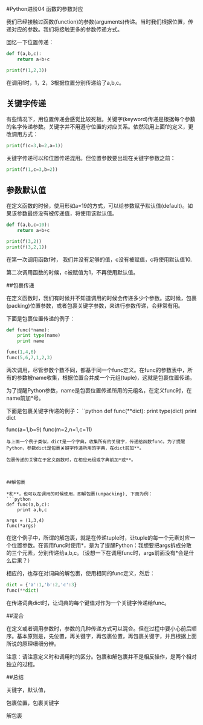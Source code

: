 #Python进阶04 函数的参数对应

 

我们已经接触过函数(function)的参数(arguments)传递。当时我们根据位置，传递对应的参数。我们将接触更多的参数传递方式。

 

回忆一下位置传递：
```python
def f(a,b,c):
    return a+b+c

print(f(1,2,3))
```
在调用f时，1，2，3根据位置分别传递给了a,b,c。

 

## 关键字传递

有些情况下，用位置传递会感觉比较死板。关键字(keyword)传递是根据每个参数的名字传递参数。关键字并不用遵守位置的对应关系。依然沿用上面f的定义，更改调用方式：
```python
print(f(c=3,b=2,a=1))
``` 

关键字传递可以和位置传递混用。但位置参数要出现在关键字参数之前：
```python
print(f(1,c=3,b=2))
``` 

## 参数默认值

在定义函数的时候，使用形如a=19的方式，可以给参数赋予默认值(default)。如果该参数最终没有被传递值，将使用该默认值。
```python
def f(a,b,c=10):
    return a+b+c

print(f(3,2))
print(f(3,2,1))
```
在第一次调用函数f时， 我们并没有足够的值，c没有被赋值，c将使用默认值10.

第二次调用函数的时候，c被赋值为1，不再使用默认值。

 

##包裹传递

在定义函数时，我们有时候并不知道调用的时候会传递多少个参数。这时候，包裹(packing)位置参数，或者包裹关键字参数，来进行参数传递，会非常有用。

 

下面是包裹位置传递的例子：
```python
def func(*name):
    print type(name)
    print name

func(1,4,6)
func(5,6,7,1,2,3)
```
两次调用，尽管参数个数不同，都基于同一个func定义。在func的参数表中，所有的参数被name收集，根据位置合并成一个元组(tuple)，这就是包裹位置传递。

为了提醒Python参数，name是包裹位置传递所用的元组名，在定义func时，在name前加*号。

 

下面是包裹关键字传递的例子：
``python
def func(**dict):
    print type(dict)
    print dict

func(a=1,b=9)
func(m=2,n=1,c=11)
```
与上面一个例子类似，dict是一个字典，收集所有的关键字，传递给函数func。为了提醒Python，参数dict是包裹关键字传递所用的字典，在dict前加**。

包裹传递的关键在于定义函数时，在相应元组或字典前加*或**。

 

##解包裹

*和**，也可以在调用的时候使用，即解包裹(unpacking), 下面为例：
```python
def func(a,b,c):
    print a,b,c

args = (1,3,4)
func(*args)
```
在这个例子中，所谓的解包裹，就是在传递tuple时，让tuple的每一个元素对应一个位置参数。在调用func时使用*，是为了提醒Python：我想要把args拆成分散的三个元素，分别传递给a,b,c。（设想一下在调用func时，args前面没有*会是什么后果？）

 

相应的，也存在对词典的解包裹，使用相同的func定义，然后：
```python
dict = {'a':1,'b':2,'c':3}
func(**dict)
```
在传递词典dict时，让词典的每个键值对作为一个关键字传递给func。

 

##混合

在定义或者调用参数时，参数的几种传递方式可以混合。但在过程中要小心前后顺序。基本原则是，先位置，再关键字，再包裹位置，再包裹关键字，并且根据上面所说的原理细细分辨。

 

注意：请注意定义时和调用时的区分。包裹和解包裹并不是相反操作，是两个相对独立的过程。



##总结

关键字，默认值，

包裹位置，包裹关键字

解包裹
